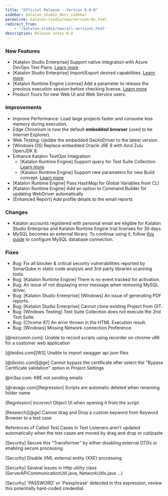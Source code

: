 ```yaml
---
title: "Official Release - Version 8.0.0" 
sidebar: katalon_studio_docs_sidebar
permalink: katalon-studio/new/version-8x.html
redirect_from:
    - "/katalon-studio/new/all-versions.html"
description: Release notes 8.0
---
```


### New Features

* [Katalon Studio Enterprise] Support native integration with Azure DevOps Test Plans. [Learn more](/katalon-studio/docs/azure-devops-test-plans.html)
* [Katalon Studio Enterprise] Import/Export desired capabilities. [Learn more](/katalon-studio/docs/import-export-desired-capabilities.html)
* [Katalon Runtime Engine License] Add a parameter to release the previous execution session before checking license. [Learn more]()
* Product Tours for new Web UI and Web Service users.

### Improvements

* Improve Performance: Load large projects faster and consume less memory during execution.
* Edge Chromium is now the default **embedded browser** (used to be Internet Explorer).
* Web Testing: Update the embedded GeckoDriver to the latest version.
* [Windows OS] Replace embedded Oracle JRE 8 with Azul Zulu OpenJDK 8.
* Enhance Katalon TestOps Integration:
    * [Katalon Runtime Engine] Support query for Test Suite Collection. [Learn more]()
    * [Katalon Runtime Engine] Support new parameters for new Build concept. [Learn more]()
* [Katalon Runtime Engine] Pass HashMap for Global Variables from CLI
* [Katalon Runtime Engine] Add an option to Command Builder for updating WebDriver automatically
* [Enhanced Report] Add profile details to the email reports

### Changes

* Katalon accounts registered with personal email are eligible for Katalon Studio Enterprise and Katalon Runtime Engine trial licenses for 30 days.
* MySQL becomes an external library. To continue using it, follow [this guide](/katalon-studio/tutorials/how-to-implement-ddt-mysql.html) to configure MySQL database connection.

### Fixes

* Bug: Fix all blocker & critical security vulnerabilities reported by SonarQube in static code analysis and 3rd-party libraries scanning tools. 
* Bug: [Katalon Runtime Engine] There is no event tracked for activation.
* Bug: An issue of not displaying error message when removing MySQL driver.
* Bug: [Katalon Studio Enterprise] [Windows] An issue of generating PDF reports.
* Bug: [Katalon Studio Enterprise] Cannot clone existing Project from GIT.
* Bug: [Windows Testing] Test Suite Collection does not execute the 2nd Test Suite.
* Bug: [Chrome 87] An error thrown in the HTML Execution result.
* Bug: [Windows] Missing Network connection Preference.


[@rezcomm.com]: Unable to record scripts using recorder on chrome v86 for a customer web application

[@leidos.com][WS] Unable to import swagger api json files

[@dssinc.com][@ge] Cannot bypass the certificate after select the "Bypass Certificate validation" option in Project Settings

@m3as.com: KRE not sending emails

[@ravago.com][Regression] Scripts are automatic deleted when renaming folder name

[Regression] Incorrect Object UI when opening it from the script

[Research][@ge] Cannot drag and Drop a custom keyword from Keyword Browser to a test case

References of Called Test Cases in Test Listeners aren't updated automatically when the test cases are moved by drag and drop or cut/paste

[Security] Secure this "Transformer" by either disabling external DTDs or enabling secure processing

[Security] Disable XML external entity (XXE) processing

[Security] Several issues in Http utility class (ServerAPICommunicationUtil.java, NetworkUtils.java ...)

[Security] 'PASSWORD' or 'Passphrase' detected in this expression, review this potentially hard-coded credential.
